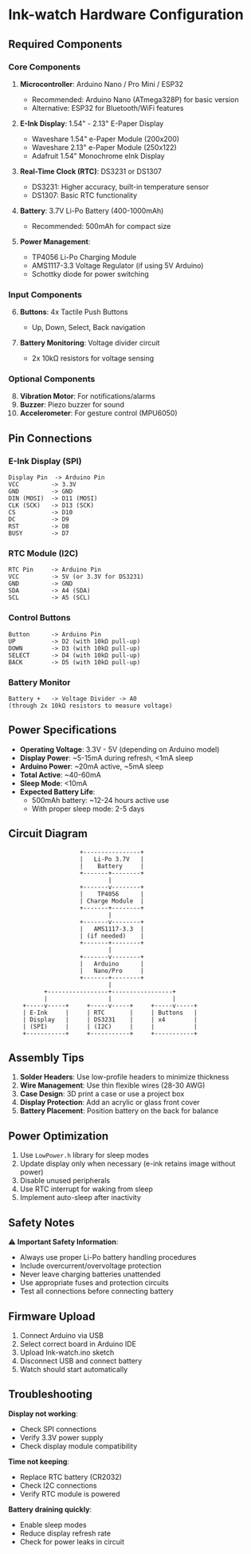 # Ink-watch Hardware Configuration

## Required Components

### Core Components
1. **Microcontroller**: Arduino Nano / Pro Mini / ESP32
   - Recommended: Arduino Nano (ATmega328P) for basic version
   - Alternative: ESP32 for Bluetooth/WiFi features

2. **E-Ink Display**: 1.54" - 2.13" E-Paper Display
   - Waveshare 1.54" e-Paper Module (200x200)
   - Waveshare 2.13" e-Paper Module (250x122)
   - Adafruit 1.54" Monochrome eInk Display

3. **Real-Time Clock (RTC)**: DS3231 or DS1307
   - DS3231: Higher accuracy, built-in temperature sensor
   - DS1307: Basic RTC functionality

4. **Battery**: 3.7V Li-Po Battery (400-1000mAh)
   - Recommended: 500mAh for compact size

5. **Power Management**:
   - TP4056 Li-Po Charging Module
   - AMS1117-3.3 Voltage Regulator (if using 5V Arduino)
   - Schottky diode for power switching

### Input Components
6. **Buttons**: 4x Tactile Push Buttons
   - Up, Down, Select, Back navigation

7. **Battery Monitoring**: Voltage divider circuit
   - 2x 10kΩ resistors for voltage sensing

### Optional Components
8. **Vibration Motor**: For notifications/alarms
9. **Buzzer**: Piezo buzzer for sound
10. **Accelerometer**: For gesture control (MPU6050)

## Pin Connections

### E-Ink Display (SPI)
```
Display Pin  -> Arduino Pin
VCC         -> 3.3V
GND         -> GND
DIN (MOSI)  -> D11 (MOSI)
CLK (SCK)   -> D13 (SCK)
CS          -> D10
DC          -> D9
RST         -> D8
BUSY        -> D7
```

### RTC Module (I2C)
```
RTC Pin     -> Arduino Pin
VCC         -> 5V (or 3.3V for DS3231)
GND         -> GND
SDA         -> A4 (SDA)
SCL         -> A5 (SCL)
```

### Control Buttons
```
Button      -> Arduino Pin
UP          -> D2 (with 10kΩ pull-up)
DOWN        -> D3 (with 10kΩ pull-up)
SELECT      -> D4 (with 10kΩ pull-up)
BACK        -> D5 (with 10kΩ pull-up)
```

### Battery Monitor
```
Battery +   -> Voltage Divider -> A0
(through 2x 10kΩ resistors to measure voltage)
```

## Power Specifications

- **Operating Voltage**: 3.3V - 5V (depending on Arduino model)
- **Display Power**: ~5-15mA during refresh, <1mA sleep
- **Arduino Power**: ~20mA active, ~5mA sleep
- **Total Active**: ~40-60mA
- **Sleep Mode**: <10mA
- **Expected Battery Life**: 
  - 500mAh battery: ~12-24 hours active use
  - With proper sleep mode: 2-5 days

## Circuit Diagram

```
                    +----------------+
                    |   Li-Po 3.7V   |
                    |    Battery     |
                    +-------+--------+
                            |
                    +-------v--------+
                    |    TP4056      |
                    | Charge Module  |
                    +-------+--------+
                            |
                    +-------v--------+
                    |   AMS1117-3.3  |
                    | (if needed)    |
                    +-------+--------+
                            |
                    +-------v--------+
                    |   Arduino      |
                    |   Nano/Pro     |
                    +-------+--------+
                            |
          +-----------------+-----------------+
          |                 |                 |
    +-----v-----+     +-----v-----+     +-----v-----+
    | E-Ink     |     | RTC       |     | Buttons   |
    | Display   |     | DS3231    |     | x4        |
    | (SPI)     |     | (I2C)     |     |           |
    +-----------+     +-----------+     +-----------+
```

## Assembly Tips

1. **Solder Headers**: Use low-profile headers to minimize thickness
2. **Wire Management**: Use thin flexible wires (28-30 AWG)
3. **Case Design**: 3D print a case or use a project box
4. **Display Protection**: Add an acrylic or glass front cover
5. **Battery Placement**: Position battery on the back for balance

## Power Optimization

1. Use `LowPower.h` library for sleep modes
2. Update display only when necessary (e-ink retains image without power)
3. Disable unused peripherals
4. Use RTC interrupt for waking from sleep
5. Implement auto-sleep after inactivity

## Safety Notes

⚠️ **Important Safety Information**:
- Always use proper Li-Po battery handling procedures
- Include overcurrent/overvoltage protection
- Never leave charging batteries unattended
- Use appropriate fuses and protection circuits
- Test all connections before connecting battery

## Firmware Upload

1. Connect Arduino via USB
2. Select correct board in Arduino IDE
3. Upload Ink-watch.ino sketch
4. Disconnect USB and connect battery
5. Watch should start automatically

## Troubleshooting

**Display not working**:
- Check SPI connections
- Verify 3.3V power supply
- Check display module compatibility

**Time not keeping**:
- Replace RTC battery (CR2032)
- Check I2C connections
- Verify RTC module is powered

**Battery draining quickly**:
- Enable sleep modes
- Reduce display refresh rate
- Check for power leaks in circuit
